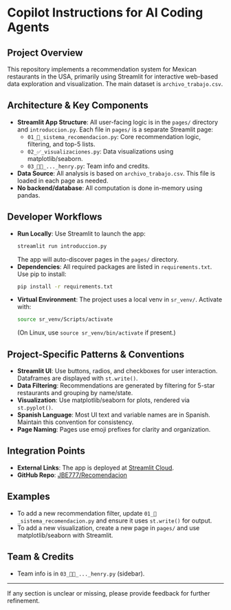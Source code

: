 # Copilot Instructions for AI Coding Agents

## Project Overview
This repository implements a recommendation system for Mexican restaurants in the USA, primarily using Streamlit for interactive web-based data exploration and visualization. The main dataset is `archivo_trabajo.csv`.

## Architecture & Key Components
- **Streamlit App Structure**: All user-facing logic is in the `pages/` directory and `introduccion.py`. Each file in `pages/` is a separate Streamlit page:
  - `01_🌮_sistema_recomendacion.py`: Core recommendation logic, filtering, and top-5 lists.
  - `02_✅_visualizaciones.py`: Data visualizations using matplotlib/seaborn.
  - `03_👩‍🎓_..._henry.py`: Team info and credits.
- **Data Source**: All analysis is based on `archivo_trabajo.csv`. This file is loaded in each page as needed.
- **No backend/database**: All computation is done in-memory using pandas.

## Developer Workflows
- **Run Locally**: Use Streamlit to launch the app:
  ```bash
  streamlit run introduccion.py
  ```
  The app will auto-discover pages in the `pages/` directory.
- **Dependencies**: All required packages are listed in `requirements.txt`. Use pip to install:
  ```bash
  pip install -r requirements.txt
  ```
- **Virtual Environment**: The project uses a local venv in `sr_venv/`. Activate with:
  ```bash
  source sr_venv/Scripts/activate
  ```
  (On Linux, use `source sr_venv/bin/activate` if present.)

## Project-Specific Patterns & Conventions
- **Streamlit UI**: Use buttons, radios, and checkboxes for user interaction. Dataframes are displayed with `st.write()`.
- **Data Filtering**: Recommendations are generated by filtering for 5-star restaurants and grouping by name/state.
- **Visualization**: Use matplotlib/seaborn for plots, rendered via `st.pyplot()`.
- **Spanish Language**: Most UI text and variable names are in Spanish. Maintain this convention for consistency.
- **Page Naming**: Pages use emoji prefixes for clarity and organization.

## Integration Points
- **External Links**: The app is deployed at [Streamlit Cloud](https://jbe777-recomendacion-introduccion-nosbuj.streamlit.app/recomendaciones).
- **GitHub Repo**: [JBE777/Recomendacion](https://github.com/JBE777/Recomendacion)

## Examples
- To add a new recommendation filter, update `01_🌮_sistema_recomendacion.py` and ensure it uses `st.write()` for output.
- To add a new visualization, create a new page in `pages/` and use matplotlib/seaborn with Streamlit.

## Team & Credits
- Team info is in `03_👩‍🎓_..._henry.py` (sidebar).

---
If any section is unclear or missing, please provide feedback for further refinement.
